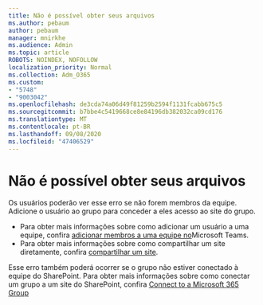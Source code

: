 ```yaml
---
title: Não é possível obter seus arquivos
ms.author: pebaum
author: pebaum
manager: mnirkhe
ms.audience: Admin
ms.topic: article
ROBOTS: NOINDEX, NOFOLLOW
localization_priority: Normal
ms.collection: Adm_O365
ms.custom:
- "5748"
- "9003042"
ms.openlocfilehash: de3cda74a06d49f81259b2594f1131fcabb675c5
ms.sourcegitcommit: b7bbe4c5419668ce8e84196db382032ca09cd176
ms.translationtype: MT
ms.contentlocale: pt-BR
ms.lasthandoff: 09/08/2020
ms.locfileid: "47406529"
---
```

# <a name="we-cant-get-your-files"></a>Não é possível obter seus arquivos

Os usuários poderão ver esse erro se não forem membros da equipe. Adicione o usuário ao grupo para conceder a eles acesso ao site do grupo.

- Para obter mais informações sobre como adicionar um usuário a uma equipe, confira [adicionar membros a uma equipe no](https://support.office.com/article/add-people-to-a-team-aff2249d-b456-4bc3-81e7-52327b6b38e9)Microsoft Teams.
- Para obter mais informações sobre como compartilhar um site diretamente, confira [compartilhar um site](https://support.office.com/article/Share-a-site-958771A8-D041-4EB8-B51C-AFEA2EAE3658).

Esse erro também poderá ocorrer se o grupo não estiver conectado à equipe do SharePoint. Para obter mais informações sobre como conectar um grupo a um site do SharePoint, confira [Connect to a Microsoft 365 Group](https://docs.microsoft.com/sharepoint/dev/transform/modernize-connect-to-office365-group)